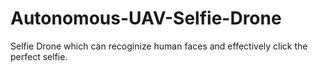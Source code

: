 # Autonomous-UAV-Selfie-Drone
Selfie Drone which can recoginize human faces and effectively click the perfect selfie.
